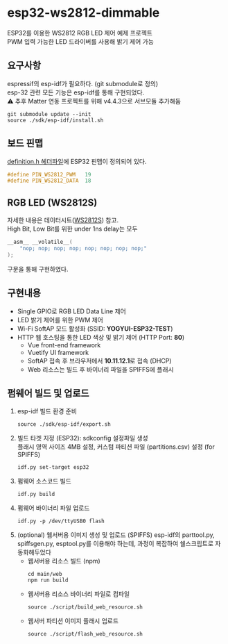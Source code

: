 # esp32-ws2812-dimmable
ESP32를 이용한 WS2812 RGB LED 제어 예제 프로젝트<br>
PWM 입력 가능한 LED 드라이버를 사용해 밝기 제어 가능

요구사항
---
espressif의 esp-idf가 필요하다. (git submodule로 정의)<br>
esp-32 관련 모든 기능은 esp-idf를 통해 구현되었다.<br>
:warning: 추후 Matter 연동 프로젝트를 위해 v4.4.3으로 서브모듈 추가해둠
```shell
git submodule update --init
source ./sdk/esp-idf/install.sh
```

보드 핀맵
---
[definition.h 헤더파일](https://github.com/YOGYUI/esp32-ws2812-dimmable/blob/main/main/include/definition.h)에 ESP32 핀맵이 정의되어 있다.
```c
#define PIN_WS2812_PWM   19
#define PIN_WS2812_DATA  18
```

RGB LED (WS2812S)
---
자세한 내용은 데이터시트([WS2812S](http://doc.switch-science.com/datasheets/WS2812S+preliminaryV2.0.pdf)) 참고.<br>
High Bit, Low Bit를 위한 under 1ns delay는 모두 
```c
__asm__ __volatile__(
    "nop; nop; nop; nop; nop; nop; nop; nop;"
);
````
구문을 통해 구현하였다.

구현내용
---
- Single GPIO로 RGB LED Data Line 제어
- LED 밝기 제어를 위한 PWM 제어
- Wi-Fi SoftAP 모드 활성화 (SSID: **YOGYUI-ESP32-TEST**)
- HTTP 웹 호스팅을 통한 LED 색상 및 밝기 제어 (HTTP Port: **80**)
    - Vue front-end framework
    - Vuetify UI framework
    - SoftAP 접속 후 브라우저에서 **10.11.12.1**로 접속 (DHCP)
    - Web 리소스는 빌드 후 바이너리 파일을 SPIFFS에 플래시

펌웨어 빌드 및 업로드
---
1. esp-idf 빌드 환경 준비
    ```shell
    source ./sdk/esp-idf/export.sh
    ```
2. 빌드 타겟 지정 (ESP32): sdkconfig 설정파일 생성<br>
   플래시 영역 사이즈 4MB 설정, 커스텀 파티션 파일 (partitions.csv) 설정 (for SPIFFS)
    ```shell
    idf.py set-target esp32
    ```
3. 펌웨어 소스코드 빌드
    ```shell
    idf.py build
    ```
4. 펌웨어 바이너리 파일 업로드
    ```shell
    idf.py -p /dev/ttyUSB0 flash
    ```
5. (optional) 웹서버용 이미지 생성 및 업로드 (SPIFFS)
    esp-idf의 parttool.py, spiffsgen.py, esptool.py를 이용해야 하는데, 과정이 복잡하여 쉘스크립트로 자동화해두었다
    - 웹서버용 리소스 빌드 (npm)
        ```shell
        cd main/web
        npm run build
        ```
    - 웹서버용 리소스 바이너리 파일로 컴파일
        ```shell
        source ./script/build_web_resource.sh
        ```
    - 웹서버 파티션 이미지 플래시 업로드
        ```shell
        source ./script/flash_web_resource.sh
        ```
